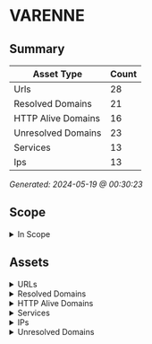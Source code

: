 # VARENNE

## Summary

| Asset Type | Count |
|------------|-------|
|Urls|28|
|Resolved Domains|21|
|HTTP Alive Domains|16|
|Unresolved Domains|23|
|Services|13|
|Ips|13|

*Generated: 2024-05-19 @ 00:30:23*

## Scope

<details>
  <summary>In Scope</summary>

- *.varennes.qc.ca
- varennes.qc.ca

</details>

## Assets

<details>
  <summary>URLs</summary>

| URL | StatusCode | Title | Location | Techs |
|-----|------------|-------|----------|-------|
| http://ancien.ville.varennes.qc.ca:80 | N/A | N/A | N/A | apache_http_server |
| http://benevole.ville.varennes.qc.ca:80 | N/A | N/A | N/A | apache_http_server |
| http://biblio.ville.varennes.qc.ca:80 | N/A | N/A | N/A | nginx |
| http://cpanel.ville.varennes.qc.ca:80 | N/A | N/A | N/A | apache_http_server |
| http://proxy.ville.varennes.qc.ca:80 | N/A | N/A | N/A | nginx |
| http://src.ville.varennes.qc.ca:80 | N/A | N/A | N/A | nginx |
| http://ville.varennes.qc.ca:80 | N/A | N/A | N/A | apache_http_server |
| http://webdisk.ville.varennes.qc.ca:80 | N/A | N/A | N/A | [] |
| http://webmail.ville.varennes.qc.ca:80 | N/A | N/A | N/A | apache_http_server |
| http://www.ancien.ville.varennes.qc.ca:80 | N/A | N/A | N/A | apache_http_server |
| http://www.ville.varennes.qc.ca:80 | N/A | N/A | N/A | apache_http_server |
| https://ancien.ville.varennes.qc.ca:443 | N/A | N/A | N/A | ['drupal', 'apache_http_server', 'php:5.2.17'] |
| https://benevole.ville.varennes.qc.ca:443 | N/A | N/A | N/A | ['laravel', 'apache_http_server', 'october_cms'] |
| https://biblio.ville.varennes.qc.ca:443 | N/A | N/A | N/A | ['nginx', 'hsts'] |
| https://cpanel.ville.varennes.qc.ca:443 | N/A | N/A | N/A | ['cpanel', 'apache_http_server'] |
| https://mail.ville.varennes.qc.ca:443 | N/A | N/A | N/A | ['windows_server', 'iis:10.0'] |
| https://proxy.ville.varennes.qc.ca:443 | N/A | N/A | N/A | ['nginx', 'hsts'] |
| https://smtp.ville.varennes.qc.ca:443 | N/A | N/A | N/A | ['microsoft_asp.net', 'iis:10.0', 'windows_server'] |
| https://smtp1.ville.varennes.qc.ca:443 | N/A | N/A | N/A | ['microsoft_asp.net', 'iis:10.0', 'windows_server'] |
| https://smtp2.ville.varennes.qc.ca:443 | N/A | N/A | N/A | ['microsoft_asp.net', 'iis:10.0', 'windows_server'] |
| https://src.ville.varennes.qc.ca:443 | N/A | N/A | N/A | ['nginx', 'hsts'] |
| https://srvewedgehdv.ville.varennes.qc.ca:443 | N/A | N/A | N/A | ['hsts', 'apache_http_server'] |
| https://srvewedgehdv.ville.varennes.qc.ca:8443 | N/A | N/A | N/A | [] |
| https://ville.varennes.qc.ca:443 | N/A | N/A | N/A | apache_http_server |
| https://webdisk.ville.varennes.qc.ca:443 | N/A | N/A | N/A | basic |
| https://webmail.ville.varennes.qc.ca:443 | N/A | N/A | N/A | apache_http_server |
| https://www.ancien.ville.varennes.qc.ca:443 | N/A | N/A | N/A | ['drupal', 'apache_http_server', 'php:5.2.17'] |
| https://www.ville.varennes.qc.ca:443 | N/A | N/A | N/A | apache_http_server |

</details>

<details>
  <summary>Resolved Domains</summary>

| Domain | Resolved | Alive | Last HTTP Test | IPs | Found Date |
|--------|----------|-------|----------------|-----|------------|
| ancien.ville.varennes.qc.ca | true | true | 20240517 | 184.107.112.53 | 20240516 | 
| background.ville.varennes.qc.ca | true | false | 20240517 | 67.69.11.57 | 20240516 | 
| benevole.ville.varennes.qc.ca | true | true | 20240517 | 192.99.206.73 | 20240516 | 
| biblio.ville.varennes.qc.ca | true | true | 20240517 | 67.69.11.59 | 20240516 | 
| cpanel.ville.varennes.qc.ca | true | true | 20240517 | 184.107.112.53 | 20240516 | 
| fortiems.ville.varennes.qc.ca | true | false | 20240517 | 67.69.11.56 | 20240516 | 
| mail.ville.varennes.qc.ca | true | true | 20240517 | 67.69.11.55 | 20240516 | 
| mondopc.ville.varennes.qc.ca | true | false | 20240517 | 67.69.11.62 | 20240516 | 
| nuage.ville.varennes.qc.ca | true | false | 20240517 | 67.69.11.51 | 20240516 | 
| proxy.ville.varennes.qc.ca | true | true | 20240517 | 67.69.11.59 | 20240516 | 
| smtp.ville.varennes.qc.ca | true | true | 20240517 | 67.69.11.58,45.73.13.234 | 20240516 | 
| smtp1.ville.varennes.qc.ca | true | true | 20240517 | 67.69.11.58 | 20240516 | 
| smtp2.ville.varennes.qc.ca | true | true | 20240517 | 45.73.13.234 | 20240516 | 
| src.ville.varennes.qc.ca | true | true | 20240517 | 67.69.11.59 | 20240516 | 
| srvewedgehdv.ville.varennes.qc.ca | true | true | 20240517 | 67.69.11.60 | 20240516 | 
| supportinfo.ville.varennes.qc.ca | true | false | 20240517 | 67.69.11.53 | 20240516 | 
| ville.varennes.qc.ca | true | true | 20240517 | 199.115.124.214 | 20240516 | 
| webdisk.ville.varennes.qc.ca | true | true | 20240517 | 184.107.112.53 | 20240516 | 
| webmail.ville.varennes.qc.ca | true | true | 20240517 | 184.107.112.53 | 20240516 | 
| www.ancien.ville.varennes.qc.ca | true | true | 20240517 | 184.107.112.53 | 20240516 | 
| www.ville.varennes.qc.ca | true | true | 20240517 | 199.115.124.214 | 20240516 | 

</details>

<details>
  <summary>HTTP Alive Domains</summary>

| Domain | HTTP Ports | HTTPS Ports | IPs | Found Date |
|--------|----------|-------|-----|------------|
| ancien.ville.varennes.qc.ca | 80 | [] | 184.107.112.53 | 20240516 | 
| benevole.ville.varennes.qc.ca | [] | 443 | 192.99.206.73 | 20240516 | 
| biblio.ville.varennes.qc.ca | 80 | 443 | 67.69.11.59 | 20240516 | 
| cpanel.ville.varennes.qc.ca | [] | 443 | 184.107.112.53 | 20240516 | 
| mail.ville.varennes.qc.ca | [] | 443 | 67.69.11.55 | 20240516 | 
| proxy.ville.varennes.qc.ca | 80 | [] | 67.69.11.59 | 20240516 | 
| smtp.ville.varennes.qc.ca | [] | 443 | 67.69.11.58,45.73.13.234 | 20240516 | 
| smtp1.ville.varennes.qc.ca | [] | 443 | 67.69.11.58 | 20240516 | 
| smtp2.ville.varennes.qc.ca | [] | 443 | 45.73.13.234 | 20240516 | 
| src.ville.varennes.qc.ca | 80 | 443 | 67.69.11.59 | 20240516 | 
| srvewedgehdv.ville.varennes.qc.ca | [] | ['443', '8443'] | 67.69.11.60 | 20240516 | 
| ville.varennes.qc.ca | 80 | [] | 199.115.124.214 | 20240516 | 
| webdisk.ville.varennes.qc.ca | 80 | 443 | 184.107.112.53 | 20240516 | 
| webmail.ville.varennes.qc.ca | 80 | 443 | 184.107.112.53 | 20240516 | 
| www.ancien.ville.varennes.qc.ca | 80 | [] | 184.107.112.53 | 20240516 | 
| www.ville.varennes.qc.ca | 80 | [] | 199.115.124.214 | 20240516 | 

</details>

<details>
  <summary>Services</summary>

| IP | Port | Hostname | Service |
|-----|------------|-------|------|
| 184.107.112.53 | 443 | ['cpanel.ville.varennes.qc.ca', 'ancien.ville.varennes.qc.ca', 'webmail.ville.varennes.qc.ca', 'webdisk.ville.varennes.qc.ca', 'www.ancien.ville.varennes.qc.ca'] | https |
| 184.107.112.53 | 80 | ['cpanel.ville.varennes.qc.ca', 'ancien.ville.varennes.qc.ca', 'webmail.ville.varennes.qc.ca', 'webdisk.ville.varennes.qc.ca', 'www.ancien.ville.varennes.qc.ca'] | http |
| 192.99.206.73 | 443 | benevole.ville.varennes.qc.ca | https |
| 192.99.206.73 | 80 | benevole.ville.varennes.qc.ca | http |
| 199.115.124.214 | 443 | ['www.ville.varennes.qc.ca', 'ville.varennes.qc.ca'] | https |
| 199.115.124.214 | 80 | ['www.ville.varennes.qc.ca', 'ville.varennes.qc.ca'] | http |
| 45.73.13.234 | 443 | ['smtp.ville.varennes.qc.ca', 'smtp2.ville.varennes.qc.ca'] | https |
| 67.69.11.55 | 443 | mail.ville.varennes.qc.ca | https |
| 67.69.11.58 | 443 | ['smtp1.ville.varennes.qc.ca', 'smtp.ville.varennes.qc.ca'] | https |
| 67.69.11.59 | 443 | ['src.ville.varennes.qc.ca', 'biblio.ville.varennes.qc.ca', 'proxy.ville.varennes.qc.ca'] | https |
| 67.69.11.59 | 80 | ['src.ville.varennes.qc.ca', 'biblio.ville.varennes.qc.ca', 'proxy.ville.varennes.qc.ca'] | http |
| 67.69.11.60 | 443 | srvewedgehdv.ville.varennes.qc.ca | https |
| 67.69.11.60 | 8443 | srvewedgehdv.ville.varennes.qc.ca | https |

</details>

<details>
  <summary>IPs</summary>

| IP | Domains |
|-----|------------|
| 184.107.112.53 | ['ancien.ville.varennes.qc.ca', 'cpanel.ville.varennes.qc.ca', 'webmail.ville.varennes.qc.ca', 'webdisk.ville.varennes.qc.ca', 'www.ancien.ville.varennes.qc.ca']|
| 192.99.206.73 | ['benevole.ville.varennes.qc.ca']|
| 199.115.124.214 | ['www.ville.varennes.qc.ca', 'ville.varennes.qc.ca']|
| 45.73.13.234 | ['smtp.ville.varennes.qc.ca', 'smtp2.ville.varennes.qc.ca']|
| 67.69.11.51 | ['nuage.ville.varennes.qc.ca']|
| 67.69.11.53 | ['supportinfo.ville.varennes.qc.ca']|
| 67.69.11.55 | ['mail.ville.varennes.qc.ca']|
| 67.69.11.56 | ['fortiems.ville.varennes.qc.ca']|
| 67.69.11.57 | ['background.ville.varennes.qc.ca']|
| 67.69.11.58 | ['smtp.ville.varennes.qc.ca', 'smtp1.ville.varennes.qc.ca']|
| 67.69.11.59 | ['src.ville.varennes.qc.ca', 'biblio.ville.varennes.qc.ca', 'proxy.ville.varennes.qc.ca']|
| 67.69.11.60 | ['srvewedgehdv.ville.varennes.qc.ca']|
| 67.69.11.62 | ['mondopc.ville.varennes.qc.ca']|

</details>

<details>
  <summary>Unresolved Domains</summary>

| Domain | Last Resolve Scan | Found Date |
|--------|-------------------|------------|
| collab-edge.ville.varennes.qc.ca | 20240516 | 20240516 | 
| gps.ville.varennes.qc.ca | 20240516 | 20240516 | 
| mg.ville.varennes.qc.ca | 20240516 | 20240516 | 
| srvcucmcc.ville.varennes.qc.ca | 20240516 | 20240516 | 
| srvcucmhdv.ville.varennes.qc.ca | 20240516 | 20240516 | 
| srvewcore.ville.varennes.qc.ca | 20240516 | 20240516 | 
| srvewcorecc.ville.varennes.qc.ca | 20240516 | 20240516 | 
| srvewcorehdv.ville.varennes.qc.ca | 20240516 | 20240516 | 
| srvewhybridcc.ville.varennes.qc.ca | 20240516 | 20240516 | 
| srvjabbercc.ville.varennes.qc.ca | 20240516 | 20240516 | 
| srvjabberhdv.ville.varennes.qc.ca | 20240516 | 20240516 | 
| srvunitycc.ville.varennes.qc.ca | 20240516 | 20240516 | 
| srvunityhdv.ville.varennes.qc.ca | 20240516 | 20240516 | 
| test.ville.varennes.qc.ca | 20240516 | 20240516 | 
| varennes.qc.ca | 20240516 | 20240516 | 
| www.background.ville.varennes.qc.ca | 20240516 | 20240516 | 
| www.mail.ville.varennes.qc.ca | 20240516 | 20240516 | 
| www.mg.ville.varennes.qc.ca | 20240516 | 20240516 | 
| www.smtp1.ville.varennes.qc.ca | 20240516 | 20240516 | 
| www.srvewcorecc.ville.varennes.qc.ca | 20240516 | 20240516 | 
| www.srvewcorehdv.ville.varennes.qc.ca | 20240516 | 20240516 | 
| www.srvewedgehdv.ville.varennes.qc.ca | 20240516 | 20240516 | 
| www.varennes.qc.ca | 20240516 | 20240516 | 

</details>